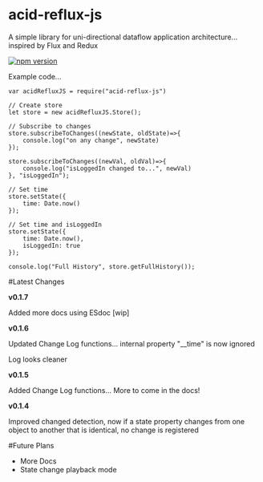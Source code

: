 # acid-reflux-js
A simple library for uni-directional dataflow application architecture... inspired by Flux and Redux

[![npm version](https://badge.fury.io/js/acid-reflux-js.svg)](https://badge.fury.io/js/acid-reflux-js)

Example code...

    var acidRefluxJS = require("acid-reflux-js")
    
    // Create store
    let store = new acidRefluxJS.Store();
    
    // Subscribe to changes
    store.subscribeToChanges((newState, oldState)=>{
        console.log("on any change", newState)
    });
    
    store.subscribeToChanges((newVal, oldVal)=>{
        console.log("isLoggedIn changed to...", newVal)
    }, "isLoggedIn");
    
    // Set time
    store.setState({
        time: Date.now()
    });
    
    // Set time and isLoggedIn
    store.setState({
        time: Date.now(),
        isLoggedIn: true
    });
    
    console.log("Full History", store.getFullHistory());
    
#Latest Changes

**v0.1.7**

Added more docs using ESdoc [wip]



**v0.1.6**

Updated Change Log functions... internal property "__time" is now ignored

Log looks cleaner


**v0.1.5**

Added Change Log functions... More to come in the docs!


**v0.1.4**

Improved changed detection, now if a state property changes from one object to another that is identical, no change is registered

#Future Plans

- More Docs
- State change playback mode
